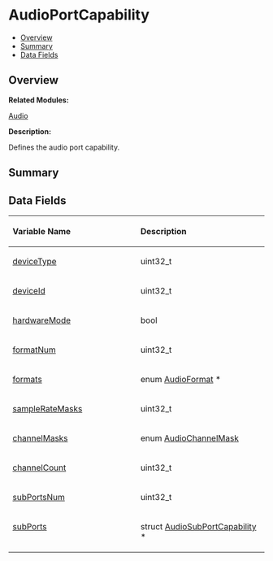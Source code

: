 # AudioPortCapability<a name="ZH-CN_TOPIC_0000001055078131"></a>

-   [Overview](#section1031146899165630)
-   [Summary](#section1554321728165630)
-   [Data Fields](#pub-attribs)

## **Overview**<a name="section1031146899165630"></a>

**Related Modules:**

[Audio](Audio.md)

**Description:**

Defines the audio port capability. 

## **Summary**<a name="section1554321728165630"></a>

## Data Fields<a name="pub-attribs"></a>

<a name="table1032104451165630"></a>
<table><thead align="left"><tr id="row311980998165630"><th class="cellrowborder" valign="top" width="50%" id="mcps1.1.3.1.1"><p id="p81313791165630"><a name="p81313791165630"></a><a name="p81313791165630"></a>Variable Name</p>
</th>
<th class="cellrowborder" valign="top" width="50%" id="mcps1.1.3.1.2"><p id="p1640354879165630"><a name="p1640354879165630"></a><a name="p1640354879165630"></a>Description</p>
</th>
</tr>
</thead>
<tbody><tr id="row1259383768165630"><td class="cellrowborder" valign="top" width="50%" headers="mcps1.1.3.1.1 "><p id="p962612433165630"><a name="p962612433165630"></a><a name="p962612433165630"></a><a href="Audio.md#ga00860eb6de81efe5b1654b45617fb902">deviceType</a></p>
</td>
<td class="cellrowborder" valign="top" width="50%" headers="mcps1.1.3.1.2 "><p id="p1826000727165630"><a name="p1826000727165630"></a><a name="p1826000727165630"></a>uint32_t </p>
</td>
</tr>
<tr id="row594975544165630"><td class="cellrowborder" valign="top" width="50%" headers="mcps1.1.3.1.1 "><p id="p1985603827165630"><a name="p1985603827165630"></a><a name="p1985603827165630"></a><a href="Audio.md#ga0485197a750c63938602b339a3b9c77f">deviceId</a></p>
</td>
<td class="cellrowborder" valign="top" width="50%" headers="mcps1.1.3.1.2 "><p id="p1761710587165630"><a name="p1761710587165630"></a><a name="p1761710587165630"></a>uint32_t </p>
</td>
</tr>
<tr id="row961060986165630"><td class="cellrowborder" valign="top" width="50%" headers="mcps1.1.3.1.1 "><p id="p1003058124165630"><a name="p1003058124165630"></a><a name="p1003058124165630"></a><a href="Audio.md#ga377ecdaf229087a7d17c220a65a7162f">hardwareMode</a></p>
</td>
<td class="cellrowborder" valign="top" width="50%" headers="mcps1.1.3.1.2 "><p id="p621505634165630"><a name="p621505634165630"></a><a name="p621505634165630"></a>bool </p>
</td>
</tr>
<tr id="row1615007138165630"><td class="cellrowborder" valign="top" width="50%" headers="mcps1.1.3.1.1 "><p id="p719143383165630"><a name="p719143383165630"></a><a name="p719143383165630"></a><a href="Audio.md#gaca895984cf53ddd8769d33c8298b0c6d">formatNum</a></p>
</td>
<td class="cellrowborder" valign="top" width="50%" headers="mcps1.1.3.1.2 "><p id="p1839355529165630"><a name="p1839355529165630"></a><a name="p1839355529165630"></a>uint32_t </p>
</td>
</tr>
<tr id="row620481814165630"><td class="cellrowborder" valign="top" width="50%" headers="mcps1.1.3.1.1 "><p id="p2102253866165630"><a name="p2102253866165630"></a><a name="p2102253866165630"></a><a href="Audio.md#gad01bfa329a21628287ee21df5000e34d">formats</a></p>
</td>
<td class="cellrowborder" valign="top" width="50%" headers="mcps1.1.3.1.2 "><p id="p173037614165630"><a name="p173037614165630"></a><a name="p173037614165630"></a>enum <a href="Audio.md#ga98d5d077cca088ddf77314871474fe59">AudioFormat</a> * </p>
</td>
</tr>
<tr id="row2145287918165630"><td class="cellrowborder" valign="top" width="50%" headers="mcps1.1.3.1.1 "><p id="p1350403779165630"><a name="p1350403779165630"></a><a name="p1350403779165630"></a><a href="Audio.md#ga30c8a08e5d939c0e9844d6d9a165c681">sampleRateMasks</a></p>
</td>
<td class="cellrowborder" valign="top" width="50%" headers="mcps1.1.3.1.2 "><p id="p237670452165630"><a name="p237670452165630"></a><a name="p237670452165630"></a>uint32_t </p>
</td>
</tr>
<tr id="row726985648165630"><td class="cellrowborder" valign="top" width="50%" headers="mcps1.1.3.1.1 "><p id="p691633238165630"><a name="p691633238165630"></a><a name="p691633238165630"></a><a href="Audio.md#ga357e90ee8116e04144f57e6f7d3d9efb">channelMasks</a></p>
</td>
<td class="cellrowborder" valign="top" width="50%" headers="mcps1.1.3.1.2 "><p id="p844176879165630"><a name="p844176879165630"></a><a name="p844176879165630"></a>enum <a href="Audio.md#ga137eb03027d5947ea294b32f5095b83c">AudioChannelMask</a> </p>
</td>
</tr>
<tr id="row1963598512165630"><td class="cellrowborder" valign="top" width="50%" headers="mcps1.1.3.1.1 "><p id="p1022684010165630"><a name="p1022684010165630"></a><a name="p1022684010165630"></a><a href="Audio.md#ga48253c4fbc171f241bb0494524891bb1">channelCount</a></p>
</td>
<td class="cellrowborder" valign="top" width="50%" headers="mcps1.1.3.1.2 "><p id="p1452832214165630"><a name="p1452832214165630"></a><a name="p1452832214165630"></a>uint32_t </p>
</td>
</tr>
<tr id="row790813739165630"><td class="cellrowborder" valign="top" width="50%" headers="mcps1.1.3.1.1 "><p id="p340179898165630"><a name="p340179898165630"></a><a name="p340179898165630"></a><a href="Audio.md#gab784694fd6a60a3d5a3ae404cd6fe6fd">subPortsNum</a></p>
</td>
<td class="cellrowborder" valign="top" width="50%" headers="mcps1.1.3.1.2 "><p id="p727819451165630"><a name="p727819451165630"></a><a name="p727819451165630"></a>uint32_t </p>
</td>
</tr>
<tr id="row1087760332165630"><td class="cellrowborder" valign="top" width="50%" headers="mcps1.1.3.1.1 "><p id="p907373171165630"><a name="p907373171165630"></a><a name="p907373171165630"></a><a href="Audio.md#gaccd18b70e7d121169f3df5e53fe055f9">subPorts</a></p>
</td>
<td class="cellrowborder" valign="top" width="50%" headers="mcps1.1.3.1.2 "><p id="p1910824881165630"><a name="p1910824881165630"></a><a name="p1910824881165630"></a>struct <a href="AudioSubPortCapability.md">AudioSubPortCapability</a> * </p>
</td>
</tr>
</tbody>
</table>

